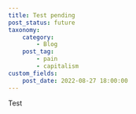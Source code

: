 ```yaml
---
title: Test pending
post_status: future
taxonomy:
    category:
        - Blog
    post_tag:
        - pain
        - capitalism
custom_fields:
	post_date: 2022-08-27 18:00:00
---
```


Test